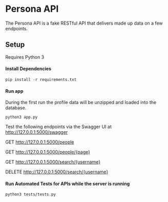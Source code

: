 # Persona API
The Persona API is a fake RESTful API that delivers made up data on a few endpoints.


## Setup
Requires Python 3


#### Install Dependencies

```
pip install -r requirements.txt
```

#### Run app

During the first run the profile data will be unzipped and loaded into the database.
```
python3 app.py
```
Test the following endpoints via the Swagger UI at http://127.0.0.1:5000/swagger

GET    http://127.0.0.1:5000/people  

GET    http://127.0.0.1:5000/people/{page}

GET    http://127.0.0.1:5000/search/{username}

DELETE http://127.0.0.1:5000/search/{username}


#### Run Automated Tests for APIs while the server is running

```
python3 tests/tests.py
```


